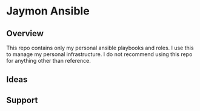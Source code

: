 # Jaymon Ansible

## Overview
This repo contains only my personal ansible playbooks and roles.  I use this to manage my personal infrastructure.  I do not recommend using this repo for anything other than reference.

## Ideas 


## Support